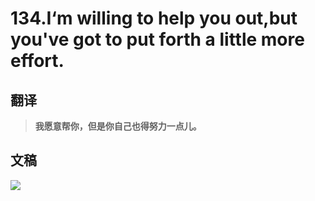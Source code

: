 # 134.I‘m willing to help you out,but you've got to put forth a little more effort.

## 翻译

> **我愿意帮你，但是你自己也得努力一点儿。**

## 文稿

![](https://cdn.jsdelivr.net/gh/imtianx/speaking180/img/134.jpg)

